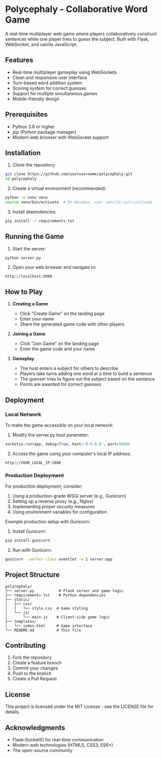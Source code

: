 # Polycephaly - Collaborative Word Game

A real-time multiplayer web game where players collaboratively construct sentences while one player tries to guess the subject. Built with Flask, WebSocket, and vanilla JavaScript.

## Features

- Real-time multiplayer gameplay using WebSockets
- Clean and responsive user interface
- Turn-based word addition system
- Scoring system for correct guesses
- Support for multiple simultaneous games
- Mobile-friendly design

## Prerequisites

- Python 3.8 or higher
- pip (Python package manager)
- Modern web browser with WebSocket support

## Installation

1. Clone the repository:
```bash
git clone https://github.com/yourusername/polycephaly.git
cd polycephaly
```

2. Create a virtual environment (recommended):
```bash
python -m venv venv
source venv/bin/activate  # On Windows, use: venv\Scripts\activate
```

3. Install dependencies:
```bash
pip install -r requirements.txt
```

## Running the Game

1. Start the server:
```bash
python server.py
```

2. Open your web browser and navigate to:
```
http://localhost:5000
```

## How to Play

1. **Creating a Game**
   - Click "Create Game" on the landing page
   - Enter your name
   - Share the generated game code with other players

2. **Joining a Game**
   - Click "Join Game" on the landing page
   - Enter the game code and your name

3. **Gameplay**
   - The host enters a subject for others to describe
   - Players take turns adding one word at a time to build a sentence
   - The guesser tries to figure out the subject based on the sentence
   - Points are awarded for correct guesses

## Deployment

### Local Network

To make the game accessible on your local network:

1. Modify the server.py host parameter:
```python
socketio.run(app, debug=True, host='0.0.0.0', port=5000)
```

2. Access the game using your computer's local IP address:
```
http://YOUR_LOCAL_IP:5000
```

### Production Deployment

For production deployment, consider:

1. Using a production-grade WSGI server (e.g., Gunicorn)
2. Setting up a reverse proxy (e.g., Nginx)
3. Implementing proper security measures
4. Using environment variables for configuration

Example production setup with Gunicorn:

1. Install Gunicorn:
```bash
pip install gunicorn
```

2. Run with Gunicorn:
```bash
gunicorn --worker-class eventlet -w 1 server:app
```

## Project Structure

```
polycephaly/
├── server.py           # Flask server and game logic
├── requirements.txt    # Python dependencies
├── static/
│   ├── css/
│   │   └── style.css  # Game styling
│   └── js/
│       └── main.js    # Client-side game logic
├── templates/
│   └── index.html     # Game interface
└── README.md          # This file
```

## Contributing

1. Fork the repository
2. Create a feature branch
3. Commit your changes
4. Push to the branch
5. Create a Pull Request

## License

This project is licensed under the MIT License - see the LICENSE file for details.

## Acknowledgments

- Flask-SocketIO for real-time communication
- Modern web technologies (HTML5, CSS3, ES6+)
- The open-source community 
